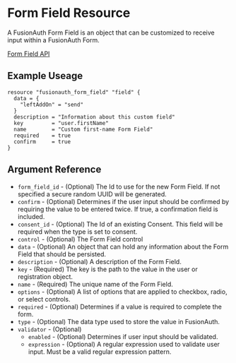 # Form Field Resource

A FusionAuth Form Field is an object that can be customized to receive input within a FusionAuth Form.

[Form Field API](https://fusionauth.io/docs/v1/tech/apis/form-fields/)

## Example Useage

```hcl
resource "fusionauth_form_field" "field" {
  data = {
    "leftAddOn" = "send"
  }
  description = "Information about this custom field"
  key         = "user.firstName"
  name        = "Custom first-name Form Field"
  required    = true
  confirm     = true
}
```

## Argument Reference

* `form_field_id` - (Optional) The Id to use for the new Form Field. If not specified a secure random UUID will be generated.
* `confirm` - (Optional) Determines if the user input should be confirmed by requiring the value to be entered twice. If true, a confirmation field is included.
* `consent_id` - (Optional) The Id of an existing Consent. This field will be required when the type is set to consent.
* `control` - (Optional) The Form Field control
* `data` - (Optional) An object that can hold any information about the Form Field that should be persisted.
* `description` - (Optional) A description of the Form Field.
* `key` - (Required) The key is the path to the value in the user or registration object.
* `name` - (Required) The unique name of the Form Field.
* `options` - (Optional) A list of options that are applied to checkbox, radio, or select controls.
* `required` - (Optional) Determines if a value is required to complete the form.
* `type` - (Optional) The data type used to store the value in FusionAuth.
* `validator` - (Optional)
    - `enabled` - (Optional) Determines if user input should be validated.
    - `expression` - (Optional) A regular expression used to validate user input. Must be a valid regular expression pattern.